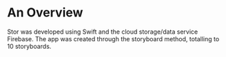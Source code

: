 # An Overview

Stor was developed using Swift and the cloud storage/data service Firebase. The app was created through the storyboard method, totalling to 10 storyboards.
